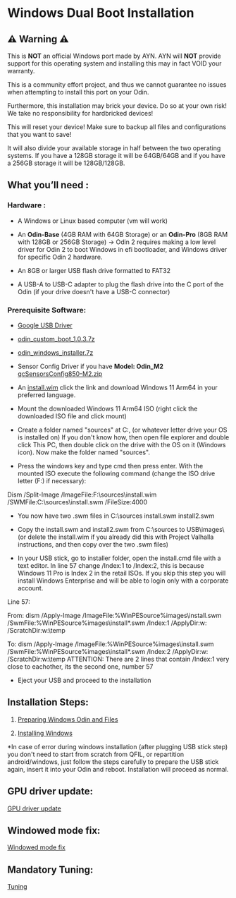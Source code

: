 # Windows Dual Boot Installation

## ⚠️ Warning ⚠️
This is **NOT** an official Windows port made by AYN. AYN will **NOT** provide support for this operating system and installing this may in fact VOID your warranty.

This is a community effort project, and thus we cannot guarantee no issues when attempting to install this port on your Odin.

Furthermore, this installation may brick your device. Do so at your own risk! We take no responsibility for hardbricked devices!

This will reset your device! Make sure to backup all files and configurations that you want to save!

It will also divide your available storage in half between the two operating systems. If you have a 128GB storage it will be 64GB/64GB and if you have a 256GB storage it will be 128GB/128GB.

## What you’ll need :

### Hardware :

- A Windows or Linux based computer (vm will work)
 
- An **Odin-Base** (4GB RAM with 64GB Storage) or an **Odin-Pro** (8GB RAM with 128GB or 256GB Storage) -> Odin 2 requires making a low level driver for Odin 2 to boot Windows in efi bootloader, and Windows driver for specific Odin 2 hardware.
- An 8GB or larger USB flash drive formatted to FAT32

- A USB-A to USB-C adapter to plug the flash drive into the C port of the Odin (if your drive doesn't have a USB-C connector)

### Prerequisite Software:

- [Google USB Driver](https://developer.android.com/studio/run/win-usb)

- [odin_custom_boot_1.0.3.7z](https://download.project-valhalla.com/custom_boot/odin_custom_boot_1.0.3.7z)

- [odin_windows_installer.7z](https://download.project-valhalla.com/custom_boot/odin_windows_installer.7z)

- Sensor Config Driver if you have **Model: Odin_M2** [qcSensorsConfig850-M2.zip](https://download.project-valhalla.com/custom_boot/qcSensorsConfig850-M2.zip)

- An [install.wim](https://www.microsoft.com/en-us/software-download/windows11arm64) click the link and download Windows 11 Arm64 in your preferred language.
  
- Mount the downloaded Windows 11 Arm64 ISO (right click the downloaded ISO file and click mount)

- Create a folder named "sources" at C:\, (or whatever letter drive your OS is installed on) If you don't know how, then open file explorer and double click This PC, then double click on the drive with the OS on it (Windows icon). Now make the folder named "sources".

- Press the windows key and type cmd then press enter. With the mounted ISO execute the following command (change the ISO drive letter (F:) if necessary):

Dism /Split-Image /ImageFile:F:\sources\install.wim /SWMFile:C:\sources\install.swm /FileSize:4000

- You now have two .swm files in C:\sources
install.swm install2.swm

- Copy the install.swm and install2.swm from C:\sources to USB\images\ (or delete the install.wim if you already did this with Project Valhalla instructions, and then copy over the two .swm files)

- In your USB stick, go to installer folder, open the install.cmd file with a text editor. In line 57 change /Index:1 to /Index:2, this is because Windows 11 Pro is Index 2 in the retail ISOs. If you skip this step you will install Windows Enterprise and will be able to login only with a corporate account.

Line 57:

From: dism /Apply-Image /ImageFile:%WinPESource%images\install.swm /SwmFile:%WinPESource%images\install*.swm /Index:1 /ApplyDir:w: /ScratchDir:w:\temp

To: dism /Apply-Image /ImageFile:%WinPESource%images\install.swm /SwmFile:%WinPESource%images\install*.swm /Index:2 /ApplyDir:w: /ScratchDir:w:\temp
ATTENTION: There are 2 lines that contain /Index:1 very close to eachother, its the second one, number 57

- Eject your USB and proceed to the installation

## Installation Steps:

1. [Preparing Windows Odin and Files](https://github.com/ahaddad91/OdinMultiBootGuides/blob/main/pages/preparing_windows_files.md)

2. [Installing Windows](https://github.com/ahaddad91/OdinMultiBootGuides/blob/main/pages/installing_windows.md)

*In case of error during windows installation (after plugging USB stick step) you don't need to start from scratch from QFIL, or repartition android/windows, just follow the steps carefully to prepare the USB stick again, insert it into your Odin and reboot. Installation will proceed as normal.

## GPU driver update:
[GPU driver update](https://github.com/ahaddad91/OdinMultiBootGuides/blob/main/pages/GPU%20driver%20update.md)

## Windowed mode fix:
[Windowed mode fix](https://github.com/ahaddad91/OdinMultiBootGuides/blob/main/pages/Windowed%20mode%20fix.md)

## Mandatory Tuning:
[Tuning](https://github.com/ahaddad91/OdinMultiBootGuides/blob/main/pages/Tuning.md)
